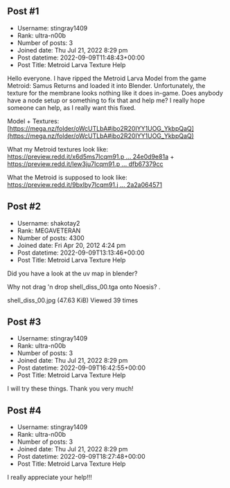 ## Post #1
- Username: stingray1409
- Rank: ultra-n00b
- Number of posts: 3
- Joined date: Thu Jul 21, 2022 8:29 pm
- Post datetime: 2022-09-09T11:48:43+00:00
- Post Title: Metroid Larva Texture Help

Hello everyone.
I have ripped the Metroid Larva Model from the game Metroid: Samus Returns and loaded it into Blender. Unfortunately, the texture for the membrane looks nothing like it does in-game. Does anybody have a node setup or something to fix that and help me?
I really hope someone can help, as I really want this fixed.

Model + Textures: [https://mega.nz/folder/oWcUTLbA#ibo2R20IYY1UOG_YkbpQaQ](https://mega.nz/folder/oWcUTLbA#ibo2R20IYY1UOG_YkbpQaQ)

What my Metroid textures look like: [https://preview.redd.it/x6d5ms7lcqm91.p ... 24e0d9e81a](https://preview.redd.it/x6d5ms7lcqm91.png?width=399&format=png&auto=webp&s=1912e5529158a8a27458e15d8b4cf724e0d9e81a) + [https://preview.redd.it/lew3ju7lcqm91.p ... dfb67379cc](https://preview.redd.it/lew3ju7lcqm91.png?width=472&format=png&auto=webp&s=2b9ddc238a21e26d93eaaaa36e3959dfb67379cc)

What the Metroid is supposed to look like: [https://preview.redd.it/9bxlby7lcqm91.j ... 2a2a064571](https://preview.redd.it/9bxlby7lcqm91.jpg?width=510&format=pjpg&auto=webp&s=1fe73e620fb8b98bf3df3c995948ce2a2a064571)
## Post #2
- Username: shakotay2
- Rank: MEGAVETERAN
- Number of posts: 4300
- Joined date: Fri Apr 20, 2012 4:24 pm
- Post datetime: 2022-09-09T13:13:46+00:00
- Post Title: Metroid Larva Texture Help

Did you have a look at the uv map in blender?

Why not drag 'n drop shell_diss_00.tga onto Noesis?
.



shell_diss_00.jpg (47.63 KiB) Viewed 39 times
## Post #3
- Username: stingray1409
- Rank: ultra-n00b
- Number of posts: 3
- Joined date: Thu Jul 21, 2022 8:29 pm
- Post datetime: 2022-09-09T16:42:55+00:00
- Post Title: Metroid Larva Texture Help

I will try these things. Thank you very much!
## Post #4
- Username: stingray1409
- Rank: ultra-n00b
- Number of posts: 3
- Joined date: Thu Jul 21, 2022 8:29 pm
- Post datetime: 2022-09-09T18:27:48+00:00
- Post Title: Metroid Larva Texture Help

I really appreciate your help!!!
